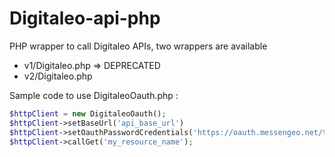 # Digitaleo-api-php

PHP wrapper to call Digitaleo APIs, two wrappers are available

 * v1/Digitaleo.php => DEPRECATED
 * v2/Digitaleo.php

Sample code to use DigitaleoOauth.php :

```php
$httpClient = new DigitaleoOauth();
$httpClient->setBaseUrl('api_base_url')
$httpClient->setOauthPasswordCredentials('https://oauth.messengeo.net/token', 'client_id', 'client_secret', 'login', 'password');
$httpClient->callGet('my_resource_name');
```